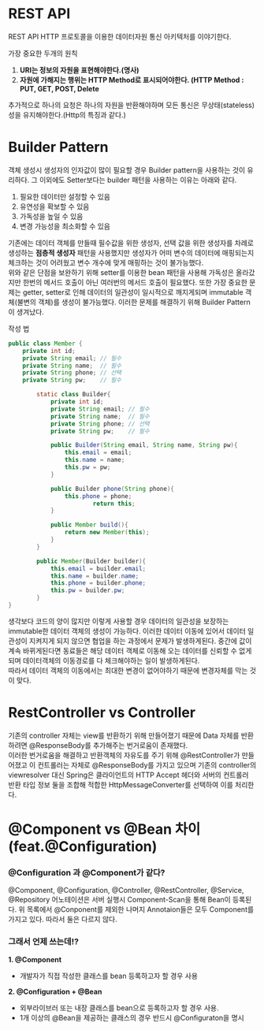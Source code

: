 # REST API
  
  
REST API
HTTP 프로토콜을 이용한 데이터자원 통신 아키텍처를 이야기한다.

가장 중요한 두개의 원칙 
1. **URI는 정보의 자원을 표현해야한다.(명사)**
2. **자원에 가해지는 행위는 HTTP Method로 표시되어야한다. (HTTP Method : PUT, GET, POST, Delete**  

  
  
추가적으로 하나의 요청은 하나의 자원을 반환해야하며 모든 통신은 무상태(stateless)성을 유지해야한다.(Http의 특징과 같다.)


# Builder Pattern
객체 생성시 생성자의 인자값이 많이 필요할 경우 Builder pattern을 사용하는 것이 유리하다.
그 이외에도 Setter보다는 builder 패턴을 사용하는 이유는 아래와 같다.

1. 필요한 데이터만 설정할 수 있음
2. 유연성을 확보할 수 있음
3. 가독성을 높일 수 있음
4. 변경 가능성을 최소화할 수 있음

기존에는 데이터 객체를 만들때 필수값을 위한 생성자, 선택 값을 위한 생성자를 차례로 생성하는 **점층적 생성자** 패턴을 사용했지만 생성자가 어떠 변수의 데이터에 매핑되는지 체크하는 것이 어려웠고 변수 개수에 맞게 
매핑하는 것이 불가능했다.  
위와 같은 단점을 보완하기 위해 setter를 이용한 bean 패턴을 사용해 가독성은 올라갔지만 한번의 메서드 호출이 아닌 여러번의 메서드 호출이 필요했다. 또한 가장 중요한 문제는 getter, setter로 인해 데이터의 일관성이
일시적으로 깨지게되며 immutable 객체(불변의 객체)를 생성이 불가능했다. 이러한 문제를 해결하기 위해 Builder Pattern이 생겨났다.

작성 법
``` java
public class Member {
    private int id;
    private String email; // 필수
    private String name;  // 필수
    private String phone; // 선택
    private String pw;    // 필수

        static class Builder{
            private int id;
            private String email; // 필수
            private String name;  // 필수
            private String phone; // 선택
            private String pw;    // 필수

            public Builder(String email, String name, String pw){
                this.email = email;
                this.name = name;
                this.pw = pw;
            }

            public Builder phone(String phone){
                this.phone = phone;
                        return this;
            }

            public Member build(){
                return new Member(this);
            }
        }

        public Member(Builder builder){
            this.email = builder.email;
            this.name = builder.name;
            this.phone = builder.phone;
            this.pw = builder.pw;
        }
}
```


생각보다 코드의 양이 많지만 이렇게 사용할 경우 데이터의 일관성을 보장하는 immutable한 데이터 객체의 생성이 가능하다.
이러한 데이터 이동에 있어서 데이터 일관성이 지켜지게 되지 않으면 협업을 하는 과정에서 문제가 발생하게된다. 중간에 값이 계속 바뀌게된다면 동료들은 해당 데이터 객체로 이동해 오는 데이터를 신뢰할 수 없게 되며
데이터객체의 이동경로를 다 체크해야하는 일이 발생하게된다.  
따라서 데이터 객체의 이동에서는 최대한 변경이 없어야하기 때문에 변경자체를 막는 것이 맞다. 

# RestController vs Controller
기존의 controller 자체는 view를 반환하기 위해 만들어졌기 때문에 Data 자체를 반환하려면 @ResponseBody를 추가해주는 번거로움이 존재했다.  
이러한 번거로움을 해결하고 반환객체의 자유도를 주기 위해 @RestController가 만들어졌고 이 컨트롤러는 자체로 @ResponseBody를 가지고 있으며 기존의 controller의 viewresolver 대신
Spring은 클라이언트의 HTTP Accept 헤더와 서버의 컨트롤러 반환 타입 정보 둘을 조합해 적합한 HttpMessageConverter를 선택하여 이를 처리한다.  
  
# @Component vs @Bean 차이(feat.@Configuration)
### @Configuration 과 @Component가 같다?
@Component, @Configuration, @Controller, @RestController, @Service, @Repository 어노테이션은 서버 실행시 Component-Scan을 통해 Bean이 등록된다.
위 목록에서 @Conponent를 제외한 나머지 Annotaion들은 모두 Component를 가지고 있다. 따라서 둘은 다르지 않다.


### 그래서 언제 쓰는데!?
**1. @Component**   
 - 개발자가 직접 작성한 클래스를 bean 등록하고자 할 경우 사용  
   
  
 
**2. @Configuration + @Bean**
 - 외부라이브러 또는 내장 클래스를 bean으로 등록하고자 할 경우 사용. 
 - 1개 이상의 @Bean을 제공하는 클래스의 경우 반드시 @Configuraton을 명시
